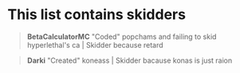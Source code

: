 # This list contains skidders

>**BetaCalculatorMC** 
>"Coded" popchams and failing to skid hyperlethal's ca | Skidder because retard

>**Darki** 
>"Created" koneass | Skidder bacause konas is just raion
